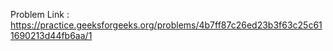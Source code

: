 Problem Link : https://practice.geeksforgeeks.org/problems/4b7ff87c26ed23b3f63c25c611690213d44fb6aa/1
